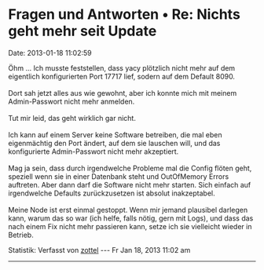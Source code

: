 Fragen und Antworten • Re: Nichts geht mehr seit Update
=======================================================

Date: 2013-01-18 11:02:59

Öhm \... Ich musste feststellen, dass yacy plötzlich nicht mehr auf dem
eigentlich konfigurierten Port 17717 lief, sodern auf dem Default 8090.\
\
Dort sah jetzt alles aus wie gewohnt, aber ich konnte mich mit meinem
Admin-Passwort nicht mehr anmelden.\
\
Tut mir leid, das geht wirklich gar nicht.\
\
Ich kann auf einem Server keine Software betreiben, die mal eben
eigenmächtig den Port ändert, auf dem sie lauschen will, und das
konfigurierte Admin-Passwort nicht mehr akzeptiert.\
\
Mag ja sein, dass durch irgendwelche Probleme mal die Config flöten
geht, speziell wenn sie in einer Datenbank steht und OutOfMemory Errors
auftreten. Aber dann darf die Software nicht mehr starten. Sich einfach
auf irgendwelche Defaults zurückzusetzen ist absolut inakzeptabel.\
\
Meine Node ist erst einmal gestoppt. Wenn mir jemand plausibel darlegen
kann, warum das so war (ich helfe, falls nötig, gern mit Logs), und dass
das nach einem Fix nicht mehr passieren kann, setze ich sie vielleicht
wieder in Betrieb.

Statistik: Verfasst von
[zottel](http://forum.yacy-websuche.de/memberlist.php?mode=viewprofile&u=8868)
--- Fr Jan 18, 2013 11:02 am

------------------------------------------------------------------------
